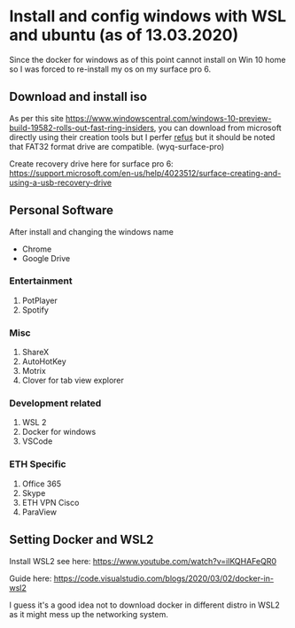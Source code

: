 # Install and config windows with WSL and ubuntu (as of 13.03.2020)

Since the docker for windows as of this point cannot install on Win 10 home so I was forced to re-install my os on my surface pro 6.

## Download and install iso

As per this site https://www.windowscentral.com/windows-10-preview-build-19582-rolls-out-fast-ring-insiders, you can download from microsoft directly using their creation tools but I perfer [refus](https://rufus.ie/) but it should be noted that FAT32 format drive are compatible. (wyq-surface-pro)

Create recovery drive here for surface pro 6: https://support.microsoft.com/en-us/help/4023512/surface-creating-and-using-a-usb-recovery-drive

## Personal Software

After install and changing the windows name

* Chrome
* Google Drive

### Entertainment 

1. PotPlayer
2. Spotify

### Misc

1. ShareX
2. AutoHotKey
3. Motrix
4. Clover for tab view explorer

### Development related

1. WSL 2
2. Docker for windows
3. VSCode

### ETH Specific 

1. Office 365
2. Skype
3. ETH VPN Cisco
4. ParaView

## Setting Docker and WSL2

Install WSL2 see here: https://www.youtube.com/watch?v=ilKQHAFeQR0

Guide here: https://code.visualstudio.com/blogs/2020/03/02/docker-in-wsl2

I guess it's a good idea not to download docker in different distro in WSL2 as it might mess up the networking system.

